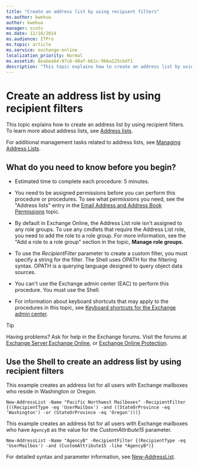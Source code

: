 ```yaml
---
title: "Create an address list by using recipient filters"
ms.author: kwekua
author: kwekua
manager: scotv
ms.date: 12/16/2014
ms.audience: ITPro
ms.topic: article
ms.service: exchange-online
localization_priority: Normal
ms.assetid: 8eabea64-97c6-40af-b61c-9b6a125cbdf1
description: "This topic explains how to create an address list by using recipient filters. To learn more about address lists, see Address lists."
---
```


# Create an address list by using recipient filters

This topic explains how to create an address list by using recipient filters. To learn more about address lists, see [Address lists](address-lists.md). 
  
For additional management tasks related to address lists, see [Managing Address Lists](https://technet.microsoft.com/library/44c87349-964b-4700-9ce9-87bd4cb2249e.aspx).
  
## What do you need to know before you begin?

- Estimated time to complete each procedure: 5 minutes.
    
- You need to be assigned permissions before you can perform this procedure or procedures. To see what permissions you need, see the "Address lists" entry in the [Email Address and Address Book Permissions](https://technet.microsoft.com/library/1c1de09d-16ef-4424-9bfb-eb7edffbc8c2.aspx) topic. 
    
- By default in Exchange Online, the Address List role isn't assigned to any role groups. To use any cmdlets that require the Address List role, you need to add the role to a role group. For more information, see the "Add a role to a role group" section in the topic, **Manage role groups**.
    
- To use the  _RecipientFilter_ parameter to create a custom filter, you must specify a string for the filter. The Shell uses OPATH for the filtering syntax. OPATH is a querying language designed to query object data sources. 
    
- You can't use the Exchange admin center (EAC) to perform this procedure. You must use the Shell.
    
- For information about keyboard shortcuts that may apply to the procedures in this topic, see [Keyboard shortcuts for the Exchange admin center](../../accessibility/keyboard-shortcuts-in-admin-center.md).
    
> [!TIP]
> Having problems? Ask for help in the Exchange forums. Visit the forums at [Exchange Server](https://go.microsoft.com/fwlink/p/?linkId=60612),[Exchange Online](https://go.microsoft.com/fwlink/p/?linkId=267542), or [Exchange Online Protection](https://go.microsoft.com/fwlink/p/?linkId=285351). 
  
## Use the Shell to create an address list by using recipient filters

This example creates an address list for all users with Exchange mailboxes who reside in Washington or Oregon.
  
```
New-AddressList -Name "Pacific Northwest Mailboxes" -RecipientFilter {((RecipientType -eq 'UserMailbox') -and ((StateOrProvince -eq 'Washington') -or (StateOrProvince -eq 'Oregon')))}
```

This example creates an address list for all users with Exchange mailboxes who have  `AgencyB` as the value for the  _CustomAttribute15_ parameter. 
  
```
New-AddressList -Name "AgencyB" -RecipientFilter {(RecipientType -eq 'UserMailbox') -and (CustomAttribute15 -like *AgencyB*)}
```

For detailed syntax and parameter information, see [New-AddressList](https://technet.microsoft.com/library/2bcee6db-01d4-40ad-9595-33356a4025c5.aspx).
  

